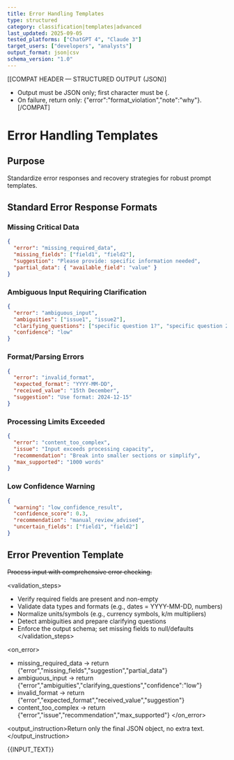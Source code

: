 ```yaml
---
title: Error Handling Templates
type: structured
category: classification|templates|advanced
last_updated: 2025-09-05
tested_platforms: ["ChatGPT 4", "Claude 3"]
target_users: ["developers", "analysts"]
output_format: json|csv
schema_version: "1.0"
---
```


[[COMPAT HEADER — STRUCTURED OUTPUT (JSON)]

- Output must be JSON only; first character must be {.
- On failure, return only: {"error":"format_violation","note":"why"}.
  [/COMPAT]

# Error Handling Templates

## Purpose

Standardize error responses and recovery strategies for robust prompt templates.

## Standard Error Response Formats

### Missing Critical Data

```json
{
  "error": "missing_required_data",
  "missing_fields": ["field1", "field2"],
  "suggestion": "Please provide: specific information needed",
  "partial_data": { "available_field": "value" }
}
```

### Ambiguous Input Requiring Clarification

```json
{
  "error": "ambiguous_input",
  "ambiguities": ["issue1", "issue2"],
  "clarifying_questions": ["specific question 1?", "specific question 2?"],
  "confidence": "low"
}
```

### Format/Parsing Errors

```json
{
  "error": "invalid_format",
  "expected_format": "YYYY-MM-DD",
  "received_value": "15th December",
  "suggestion": "Use format: 2024-12-15"
}
```

### Processing Limits Exceeded

```json
{
  "error": "content_too_complex",
  "issue": "Input exceeds processing capacity",
  "recommendation": "Break into smaller sections or simplify",
  "max_supported": "1000 words"
}
```

### Low Confidence Warning

```json
{
  "warning": "low_confidence_result",
  "confidence_score": 0.3,
  "recommendation": "manual_review_advised",
  "uncertain_fields": ["field1", "field2"]
}
```

## Error Prevention Template

<s>Process input with comprehensive error checking.</s>

<validation_steps>

- Verify required fields are present and non-empty
- Validate data types and formats (e.g., dates = YYYY-MM-DD, numbers)
- Normalize units/symbols (e.g., currency symbols, k/m multipliers)
- Detect ambiguities and prepare clarifying questions
- Enforce the output schema; set missing fields to null/defaults
  </validation_steps>

<on_error>

- missing_required_data → return {"error","missing_fields","suggestion","partial_data"}
- ambiguous_input → return {"error","ambiguities","clarifying_questions","confidence":"low"}
- invalid_format → return {"error","expected_format","received_value","suggestion"}
- content_too_complex → return {"error","issue","recommendation","max_supported"}
  </on_error>

<output_instruction>Return only the final JSON object, no extra text.</output_instruction>

<data>{{INPUT_TEXT}}</data>
